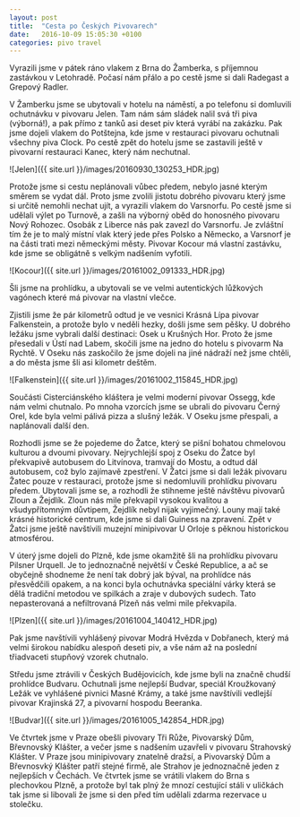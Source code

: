 ```yaml
---
layout: post
title:  "Cesta po Českých Pivovarech"
date:   2016-10-09 15:05:30 +0100
categories: pivo travel
---
```

Vyrazili jsme v pátek ráno vlakem z Brna do Žamberka, s příjemnou zastávkou v Letohradě. Počasí nám přálo a po cestě jsme si dali Radegast a Grepový Radler.

V Žamberku jsme se ubytovali v hotelu na náměstí, a po telefonu si domluvili ochutnávku v pivovaru Jelen. Tam nám sám sládek nalil svá tři piva (výborná!), a pak přímo z tanků asi deset piv která vyrábí na zakázku. Pak jsme dojeli vlakem do Potštejna, kde jsme v restauraci pivovaru ochutnali všechny piva Clock. Po cestě zpět do hotelu jsme se zastavili ještě v pivovarní restauraci Kanec, který nám nechutnal.

![Jelen]({{ site.url }}/images/20160930_130253_HDR.jpg)

Protože jsme si cestu neplánovali vůbec předem, nebylo jasné kterým směrem se vydat dál. Proto jsme zvolili jistotu dobrého pivovaru který jsme si určitě nemohli nechat ujít, a vyrazili vlakem do Varsnorfu. Po cestě jsme si udělali výlet po Turnově, a zašli na výborný oběd do honosného pivovaru Nový Rohozec. Osobák z Liberce nás pak zavezl do Varsnorfu. Je zvláštní tím že je to malý místní vlak který jede přes Polsko a Německo, a Varsnorf je na části trati mezi německými městy. Pivovar Kocour má vlastní zastávku, kde jsme se obligátně s velkým nadšením vyfotili.

![Kocour]({{ site.url }}/images/20161002_091333_HDR.jpg)

Šli jsme na prohlídku, a ubytovali se ve velmi autentických lůžkových vagónech které má pivovar na vlastní vlečce.

Zjistili jsme že pár kilometrů odtud je ve vesnici Krásná Lípa pivovar Falkenstein, a protože bylo v neděli hezky, došli jsme sem pěšky. U dobrého ležáku jsme vybrali další destinaci: Osek u Krušných Hor. Proto že jsme přesedali v Ústí nad Labem, skočili jsme na jedno do hotelu s pivovarm Na Rychtě. V Oseku nás zaskočilo že jsme dojeli na jiné nádraží než jsme chtěli, a do města jsme šli asi kilometr deštěm.

![Falkenstein]({{ site.url }}/images/20161002_115845_HDR.jpg)

Součásti Cisterciánského kláštera je velmi moderní pivovar Ossegg, kde nám velmi chutnalo. Po mnoha vzorcích jsme se ubrali do pivovaru Černý Orel, kde byla velmi pálivá pizza a slušný ležák. V Oseku jsme přespali, a naplánovali další den.

Rozhodli jsme se že pojedeme do Žatce, který se pišní bohatou chmelovou kulturou a dvoumi pivovary. Nejrychlejší spoj z Oseku do Žatce byl překvapivě autobusem do Litvínova, tramvají do Mostu, a odtud dál autobusem, což bylo zajímavě zpestření. V Žatci jsme si dali ležák pivovaru Žatec pouze v restauraci, protože jsme si nedomluvili prohlídku pivovaru předem. Ubytovali jsme se, a rozhodli že stihneme ještě návštěvu pivovarů Zloun a Žejdlík. Zloun nás mile překvapil vysokou kvalitou a všudypřítomným důvtipem, Žejdlík nebyl nijak vyjimečný. Louny mají také krásné historické centrum, kde jsme si dali Guiness na zpravení. Zpět v Žatci jsme ještě navštívili muzejní minipivovar U Orloje s pěknou historickou atmosférou.

V úterý jsme dojeli do Plzně, kde jsme okamžitě šli na prohlídku pivovaru Pilsner Urquell. Je to jednoznačně největší v České Republice, a ač se obyčejně shodneme že není tak dobrý jak býval, na prohlídce nás přesvědčili opakem, a na konci byla ochutnávka speciální várky která se dělá tradiční metodou ve spilkách a zraje v dubových sudech. Tato nepasterovaná a nefiltrovaná Plzeň nás velmi mile překvapila.

![Plzen]({{ site.url }}/images/20161004_140412_HDR.jpg)

Pak jsme navštívili vyhlášený pivovar Modrá Hvězda v Dobřanech, který má velmi širokou nabídku alespoň deseti piv, a vše nám až na poslední třiadvaceti stupňový vzorek chutnalo.

Středu jsme ztrávili v Českých Budějovicích, kde jsme byli na značně chudší prohlídce Budvaru. Ochutnali jsme nejlepší Budvar, speciál Kroužkovaný Ležák ve vyhlášené pivnici Masné Krámy, a také jsme navštívili vedlejší pivovar Krajinská 27, a pivovarní hospodu Beeranka.

![Budvar]({{ site.url }}/images/20161005_142854_HDR.jpg)

Ve čtvrtek jsme v Praze obešli pivovary Tři Růže, Pivovarský Dům, Břevnovský Klášter, a večer jsme s nadšením uzavřeli v pivovaru Strahovský Klášter. V Praze jsou minipivovary znatelně dražsí, a Pivovarský Dům a Břevnosvký Klášter patří stejné firmě, ale Strahov je jednoznačně jeden z nejlepších v Čechách. Ve čtvrtek jsme se vrátili vlakem do Brna s plechovkou Plzně, a protože byl tak plný že mnozí cestující stáli v uličkách tak jsme si libovali že jsme si den před tím udělali zdarma rezervace u stolečku.
